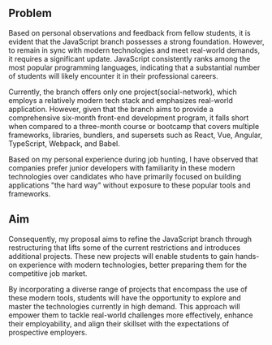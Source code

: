 ## **Problem**
Based on personal observations and feedback from fellow students, it is evident that the JavaScript branch possesses a strong foundation. However, to remain in sync with modern technologies and meet real-world demands, it requires a significant update. JavaScript consistently ranks among the most popular programming languages, indicating that a substantial number of students will likely encounter it in their professional careers.

Currently, the branch offers only one project(social-network), which employs a relatively modern tech stack and emphasizes real-world application. However, given that the branch aims to provide a comprehensive six-month front-end development program, it falls short when compared to a three-month course or bootcamp that covers multiple frameworks, libraries, bundlers, and supersets such as React, Vue, Angular, TypeScript, Webpack, and Babel.

Based on my personal experience during job hunting, I have observed that companies prefer junior developers with familiarity in these modern technologies over candidates who have primarily focused on building applications "the hard way" without exposure to these popular tools and frameworks.

## **Aim**
Consequently, my proposal aims to refine the JavaScript branch through restructuring that lifts some of the current restrictions and introduces additional projects. These new projects will enable students to gain hands-on experience with modern technologies, better preparing them for the competitive job market.

By incorporating a diverse range of projects that encompass the use of these modern tools, students will have the opportunity to explore and master the technologies currently in high demand. This approach will empower them to tackle real-world challenges more effectively, enhance their employability, and align their skillset with the expectations of prospective employers.
